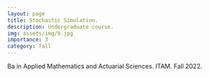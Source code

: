 ```yaml
---
layout: page
title: Stochastic Simulation.
description: Undergraduate course. 
img: assets/img/9.jpg
importance: 3
category: fall
---
```


Ba in Applied Mathematics and Actuarial Sciences. ITAM. Fall 2022.

